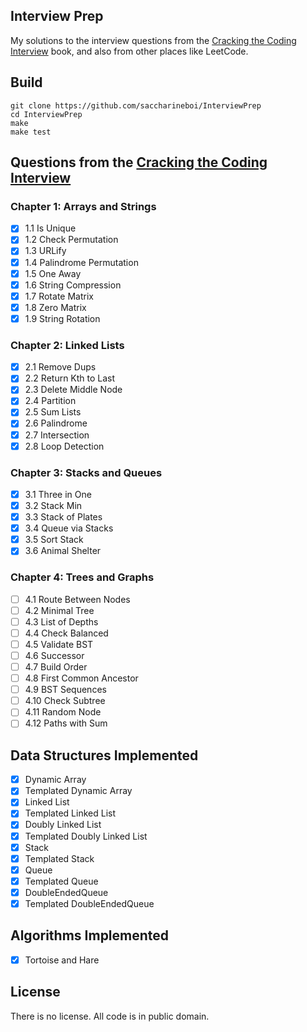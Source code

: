 ## Interview Prep

My solutions to the interview questions from the [Cracking the Coding Interview](https://www.crackingthecodinginterview.com/) book, and also from other places like LeetCode.

## Build

```
git clone https://github.com/saccharineboi/InterviewPrep
cd InterviewPrep
make
make test
```

## Questions from the [Cracking the Coding Interview](https://www.crackingthecodinginterview.com/)

### Chapter 1: Arrays and Strings

- [x] 1.1 Is Unique
- [x] 1.2 Check Permutation
- [x] 1.3 URLify
- [x] 1.4 Palindrome Permutation
- [x] 1.5 One Away
- [x] 1.6 String Compression
- [x] 1.7 Rotate Matrix
- [x] 1.8 Zero Matrix
- [x] 1.9 String Rotation

### Chapter 2: Linked Lists

- [x] 2.1 Remove Dups
- [x] 2.2 Return Kth to Last
- [x] 2.3 Delete Middle Node
- [x] 2.4 Partition
- [x] 2.5 Sum Lists
- [x] 2.6 Palindrome
- [x] 2.7 Intersection
- [x] 2.8 Loop Detection

### Chapter 3: Stacks and Queues

- [x] 3.1 Three in One
- [x] 3.2 Stack Min
- [x] 3.3 Stack of Plates
- [x] 3.4 Queue via Stacks
- [x] 3.5 Sort Stack
- [x] 3.6 Animal Shelter

### Chapter 4: Trees and Graphs

- [ ] 4.1 Route Between Nodes
- [ ] 4.2 Minimal Tree
- [ ] 4.3 List of Depths
- [ ] 4.4 Check Balanced
- [ ] 4.5 Validate BST
- [ ] 4.6 Successor
- [ ] 4.7 Build Order
- [ ] 4.8 First Common Ancestor
- [ ] 4.9 BST Sequences
- [ ] 4.10 Check Subtree
- [ ] 4.11 Random Node
- [ ] 4.12 Paths with Sum

## Data Structures Implemented

- [x] Dynamic Array
- [x] Templated Dynamic Array
- [x] Linked List
- [x] Templated Linked List
- [x] Doubly Linked List
- [x] Templated Doubly Linked List
- [x] Stack
- [x] Templated Stack
- [x] Queue
- [x] Templated Queue
- [x] DoubleEndedQueue
- [x] Templated DoubleEndedQueue

## Algorithms Implemented

- [x] Tortoise and Hare

## License

There is no license. All code is in public domain.
